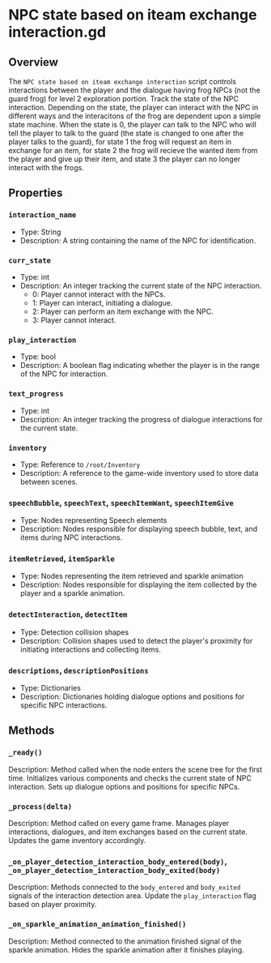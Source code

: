 # NPC state based on iteam exchange interaction.gd

## Overview

The `NPC state based on iteam exchange interaction` script controls interactions between the player and the dialogue having frog NPCs (not the guard frog) for level 2 exploration portion. Track the state of the NPC interaction. Depending on the state, the player can interact with the NPC in different ways and the interacitons of the frog are dependent upon a simple state machine. When the state is 0, the player can talk to the NPC who will tell the player to talk to the guard (the state is changed to one after the player talks to the guard), for state 1 the frog will request an item in exchange for an item, for state 2 the frog will recieve the wanted item from the player and give up their item, and state 3 the player can no longer interact with the frogs.

## Properties

### `interaction_name`

- Type: String
- Description: A string containing the name of the NPC for identification.

### `curr_state`

- Type: int
- Description: An integer tracking the current state of the NPC interaction.
  - 0: Player cannot interact with the NPCs.
  - 1: Player can interact, initiating a dialogue.
  - 2: Player can perform an item exchange with the NPC.
  - 3: Player cannot interact.

### `play_interaction`

- Type: bool
- Description: A boolean flag indicating whether the player is in the range of the NPC for interaction.

### `text_progress`

- Type: int
- Description: An integer tracking the progress of dialogue interactions for the current state.

### `inventory`

- Type: Reference to `/root/Inventory`
- Description: A reference to the game-wide inventory used to store data between scenes.

### `speechBubble`, `speechText`, `speechItemWant`, `speechItemGive`

- Type: Nodes representing Speech elements
- Description: Nodes responsible for displaying speech bubble, text, and items during NPC interactions.

### `itemRetrieved`, `itemSparkle`

- Type: Nodes representing the item retrieved and sparkle animation
- Description: Nodes responsible for displaying the item collected by the player and a sparkle animation.

### `detectInteraction`, `detectItem`

- Type: Detection collision shapes
- Description: Collision shapes used to detect the player's proximity for initiating interactions and collecting items.

### `descriptions`, `descriptionPositions`

- Type: Dictionaries
- Description: Dictionaries holding dialogue options and positions for specific NPC interactions.

## Methods

### `_ready()`
Description: Method called when the node enters the scene tree for the first time.
Initializes various components and checks the current state of NPC interaction.
Sets up dialogue options and positions for specific NPCs.

### `_process(delta)`

Description: Method called on every game frame.
Manages player interactions, dialogues, and item exchanges based on the current state.
Updates the game inventory accordingly.

### `_on_player_detection_interaction_body_entered(body)`, `_on_player_detection_interaction_body_exited(body)`

Description: Methods connected to the `body_entered` and `body_exited` signals of the interaction detection area.
Update the `play_interaction` flag based on player proximity.

### `_on_sparkle_animation_animation_finished()`

Description: Method connected to the animation finished signal of the sparkle animation.
Hides the sparkle animation after it finishes playing.

